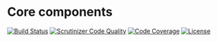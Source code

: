 Core components
=========
[![Build Status](https://travis-ci.org/phpflo/phpflo-core.svg?branch=master)](https://travis-ci.org/phpflo/phpflo-core)
[![Scrutinizer Code Quality](https://scrutinizer-ci.com/g/phpflo/phpflo-core/badges/quality-score.png?b=master)](https://scrutinizer-ci.com/g/phpflo/phpflo-core/?branch=master)
[![Code Coverage](https://scrutinizer-ci.com/g/phpflo/phpflo-core/badges/coverage.png?b=master)](https://scrutinizer-ci.com/g/phpflo/phpflo-core/?branch=master)
[![License](http://img.shields.io/:license-mit-blue.svg)](http://doge.mit-license.org)
